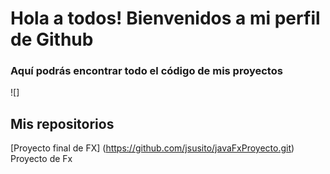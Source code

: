 # Hola a todos! Bienvenidos a mi perfil de Github

### Aquí podrás encontrar todo el código de mis proyectos

![]

## Mis repositorios
[Proyecto final de FX] (https://github.com/jsusito/javaFxProyecto.git) Proyecto de Fx

